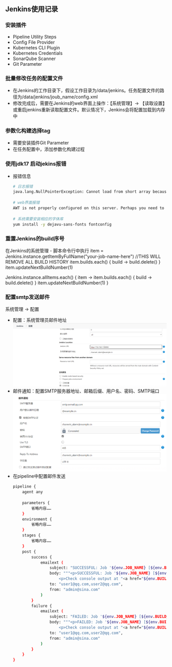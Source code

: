## Jenkins使用记录
### 安装插件
- Pipeline Utility Steps
- Config File Provider
- Kubernetes CLI Plugin
- Kubernetes Credentials
- SonarQube Scanner
- Git Parameter
### 批量修改任务的配置文件
- 在Jenkins的工作目录下，假设工作目录为/data/jenkins。任务配置文件的路径为/data/jenkins/joub_name/config.xml
- 修改完成后，需要在Jenkins的web界面上操作：【系统管理】-> 【读取设置】或重启jenkins重新读取配置文件。默认情况下，Jenkins会将配置加载到内存中

### 参数化构建选择tag
- 需要安装插件Git Parameter
- 在任务配置中，添加参数化构建过程

### 使用jdk17 启动jekins报错
- 报错信息
  ```bash
  # 日志报错
  java.lang.NullPointerException: Cannot load from short array because "sun.awt.FontConfiguration.head" is null

  # web界面报错
  AWT is not properly configured on this server. Perhaps you need to run your container with “-Djava.awt.headless=true”

  # 系统需要安装相应的字体库
  yum install -y dejavu-sans-fonts fontconfig
  ```

### 重置Jenkins的build序号
在Jenkins的系统管理 - 脚本命令行中执行
item = Jenkins.instance.getItemByFullName("your-job-name-here")
//THIS WILL REMOVE ALL BUILD HISTORY
item.builds.each() { build ->
  build.delete()
}
item.updateNextBuildNumber(1)



Jenkins.instance.allItems.each() { 
  item -> item.builds.each() { 
    build -> build.delete()
  }
  item.updateNextBuildNumber(1)
}  

### 配置smtp发送邮件
系统管理 -> 配置
- 配置：系统管理员邮件地址
  ![](img/jenkins-2.png)
- 邮件通知：配置SMTP服务器地址、邮箱后缀、用户名、密码、SMTP端口
  ![](img/jenkins-1.png)
- 在pipeline中配置邮件发送
  ```bash
  pipeline { 
      agent any 
  
      parameters {
          省略内容……
      }
      environment {
          省略内容……
      }
      stages {
          省略内容……
      }
      post {
          success {
              emailext (
                  subject: "SUCCESSFUL: Job '${env.JOB_NAME} [${env.BUILD_NUMBER}]'",
                  body: """<p>SUCCESSFUL: Job '${env.JOB_NAME} [${env.BUILD_NUMBER}]':</p>
                      <p>Check console output at "<a href="${env.BUILD_URL}">${env.JOB_NAME} [${env.BUILD_NUMBER}]</a>"</p>""",
                  to: "user1@qq.com,user2@qq.com",
                  from: "admin@sina.com"
              )
          }
          failure {
              emailext (
                  subject: "FAILED: Job '${env.JOB_NAME} [${env.BUILD_NUMBER}]'",
                  body: """<p>FAILED: Job '${env.JOB_NAME} [${env.BUILD_NUMBER}]':</p>
                      <p>Check console output at "<a href="${env.BUILD_URL}">${env.JOB_NAME} [${env.BUILD_NUMBER}]</a>"</p>""",
                  to: "user1@qq.com,user2@qq.com",
                  from: "admin@sina.com"
              )
          }
      }
  }
  ```